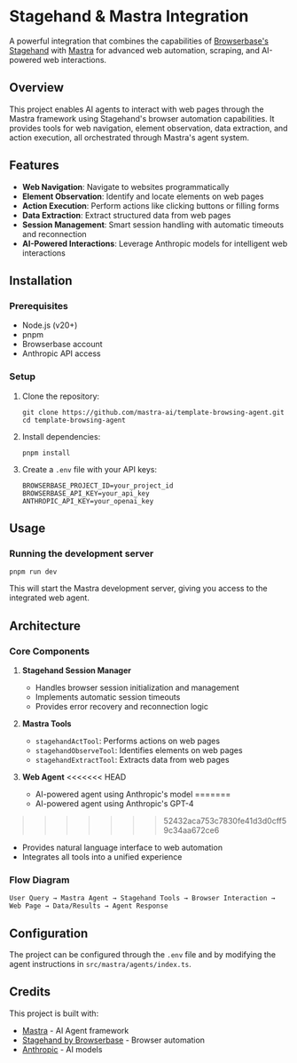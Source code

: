 # Stagehand & Mastra Integration

A powerful integration that combines the capabilities of [Browserbase's Stagehand](https://stagehand.dev) with [Mastra](https://mastra.ai/) for advanced web automation, scraping, and AI-powered web interactions.

## Overview

This project enables AI agents to interact with web pages through the Mastra framework using Stagehand's browser automation capabilities. It provides tools for web navigation, element observation, data extraction, and action execution, all orchestrated through Mastra's agent system.

## Features

- **Web Navigation**: Navigate to websites programmatically
- **Element Observation**: Identify and locate elements on web pages
- **Action Execution**: Perform actions like clicking buttons or filling forms
- **Data Extraction**: Extract structured data from web pages
- **Session Management**: Smart session handling with automatic timeouts and reconnection
- **AI-Powered Interactions**: Leverage Anthropic models for intelligent web interactions

## Installation

### Prerequisites

- Node.js (v20+)
- pnpm
- Browserbase account
- Anthropic API access

### Setup

1. Clone the repository:

   ```
   git clone https://github.com/mastra-ai/template-browsing-agent.git
   cd template-browsing-agent
   ```

2. Install dependencies:

   ```
   pnpm install
   ```

3. Create a `.env` file with your API keys:
   ```
   BROWSERBASE_PROJECT_ID=your_project_id
   BROWSERBASE_API_KEY=your_api_key
   ANTHROPIC_API_KEY=your_openai_key
   ```

## Usage

### Running the development server

```
pnpm run dev
```

This will start the Mastra development server, giving you access to the integrated web agent.

## Architecture

### Core Components

1. **Stagehand Session Manager**
   - Handles browser session initialization and management
   - Implements automatic session timeouts
   - Provides error recovery and reconnection logic

2. **Mastra Tools**
   - `stagehandActTool`: Performs actions on web pages
   - `stagehandObserveTool`: Identifies elements on web pages
   - `stagehandExtractTool`: Extracts data from web pages

3. **Web Agent**
<<<<<<< HEAD
   - AI-powered agent using Anthropic's model
=======
   - AI-powered agent using Anthropic's GPT-4
>>>>>>> 52432aca753c7830fe41d3d0cff59c34aa672ce6
   - Provides natural language interface to web automation
   - Integrates all tools into a unified experience

### Flow Diagram

```
User Query → Mastra Agent → Stagehand Tools → Browser Interaction → Web Page → Data/Results → Agent Response
```

## Configuration

The project can be configured through the `.env` file and by modifying the agent instructions in `src/mastra/agents/index.ts`.

## Credits

This project is built with:

- [Mastra](https://mastra.ai) - AI Agent framework
- [Stagehand by Browserbase](https:/stagehand.dev) - Browser automation
- [Anthropic](https://openai.com/) - AI models

